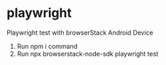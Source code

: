 # playwright
Playwright test with browserStack Android Device

1. Run npm i command
2. Run npx browserstack-node-sdk playwright test
